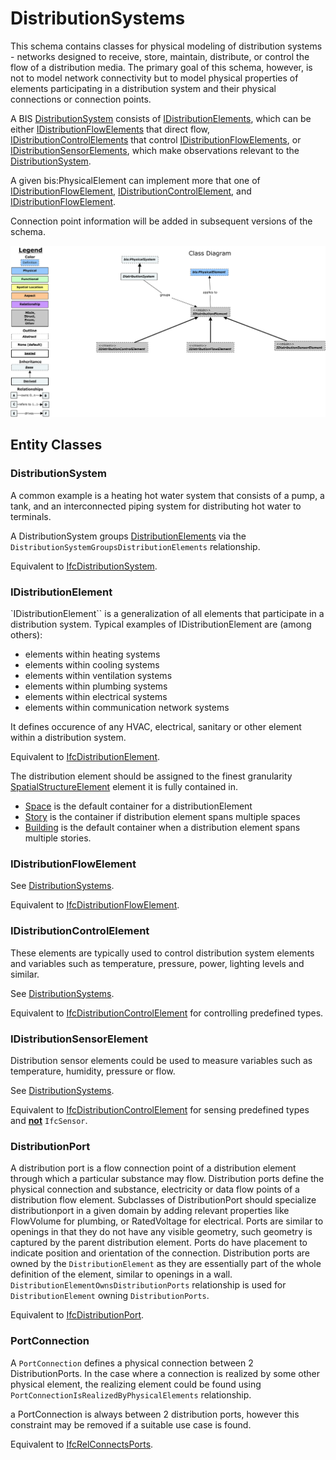 ﻿---
noEditThisPage: true
remarksTarget: DistributionSystems.ecschema.md
---

# DistributionSystems

This schema contains classes for physical modeling of distribution systems - networks designed to receive, store, maintain, distribute, or control the flow of a distribution media. The primary goal of this schema, however, is not to model network connectivity but to model physical properties of elements participating in a distribution system and their physical connections or connection points.

A BIS [DistributionSystem](#distributionsystem) consists of [IDistributionElements](#idistributionelement), which can be either [IDistributionFlowElements](#idistributionflowelement) that direct flow, [IDistributionControlElements](#idistributioncontrolelement) that control [IDistributionFlowElements](#idistributionflowelement), or [IDistributionSensorElements](#idistributionsensorelement), which make observations relevant to the [DistributionSystem](#distributionsystem).

A given bis:PhysicalElement can implement more that one of [IDistributionFlowElement](#idistributionflowelement), [IDistributionControlElement](#idistributioncontrolelement), and [IDistributionFlowElement](#idistributionflowelement).

Connection point information will be added in subsequent versions of the schema.

![Class and Instance Diagrams](./media/distributionsystems.png)

## Entity Classes

### DistributionSystem

A common example is a heating hot water system that consists of a pump, a tank, and an interconnected piping system for distributing hot water to terminals.

A DistributionSystem groups [DistributionElements](#IDistributionElement) via the `DistributionSystemGroupsDistributionElements` relationship.

Equivalent to [IfcDistributionSystem](https://standards.buildingsmart.org/IFC/RELEASE/IFC4_3/HTML/lexical/IfcDistributionSystem.htm).

### IDistributionElement

`IDistributionElement`` is a generalization of all elements that participate in a distribution system. Typical examples of IDistributionElement are (among others):

- elements within heating systems
- elements within cooling systems
- elements within ventilation systems
- elements within plumbing systems
- elements within electrical systems
- elements within communication network systems

It defines occurence of any HVAC, electrical, sanitary or other element within a distribution system.

Equivalent to [IfcDistributionElement](https://standards.buildingsmart.org/IFC/RELEASE/IFC4_3/HTML/lexical/IfcDistributionElement.htm).

The distribution element should be assigned to the finest granularity [SpatialStructureElement](./SpatialComposition.remarks.md#SpatialStructureElement) element it is fully contained in.

- [Space](./BuildingSpatial.remarks.md#Space) is the default container for a distributionElement
- [Story](./BuildingSpatial.remarks.md#Story) is the container if distribution element spans multiple spaces
- [Building](./BuildingSpatial.remarks.md#Building) is the default container when a distribution element spans multiple stories.

### IDistributionFlowElement

See [DistributionSystems](#distributionsystems).

Equivalent to [IfcDistributionFlowElement](https://standards.buildingsmart.org/IFC/RELEASE/IFC4_3/HTML/lexical/IfcDistributionFlowElement.htm).

### IDistributionControlElement

These elements are typically used to control distribution system elements and variables such as temperature, pressure, power, lighting levels and similar.

See [DistributionSystems](#distributionsystems).

Equivalent to [IfcDistributionControlElement](https://standards.buildingsmart.org/IFC/RELEASE/IFC4_3/HTML/lexical/IfcDistributionControlElement.htm) for controlling predefined types.

### IDistributionSensorElement

Distribution sensor elements could be used to measure variables such as temperature, humidity, pressure or flow.

See [DistributionSystems](#distributionsystems).

Equivalent to [IfcDistributionControlElement](https://standards.buildingsmart.org/IFC/RELEASE/IFC4_3/HTML/lexical/IfcDistributionControlElement.htm) for sensing predefined types and <b><u>not</u></b> `IfcSensor`.

### DistributionPort

A distribution port is a flow connection point of a distribution element through which a particular substance may flow.
Distribution ports define the physical connection and substance, electricity or data flow points of a distribution flow element. Subclasses of DistributionPort should specialize distributionport in a given domain by adding relevant properties like FlowVolume for plumbing, or RatedVoltage for electrical.
Ports are similar to openings in that they do not have any visible geometry, such geometry is captured by the parent distribution element. Ports do have placement to indicate position and orientation of the connection.
Distribution ports are owned by the `DistributionElement` as they are essentially part of the whole definition of the element, similar to openings in a wall. `DistributionElementOwnsDistributionPorts` relationship is used for `DistributionElement` owning `DistributionPorts`.

Equivalent to [IfcDistributionPort](https://standards.buildingsmart.org/IFC/RELEASE/IFC4_3/HTML/lexical/IfcDistributionPort.htm).

### PortConnection

A `PortConnection` defines a physical connection between 2 DistributionPorts. In the case where a connection is realized by some other physical element, the realizing element could be found using `PortConnectionIsRealizedByPhysicalElements` relationship.

a PortConnection is always between 2 distribution ports, however this constraint may be removed if a suitable use case is found.

Equivalent to [IfcRelConnectsPorts](https://standards.buildingsmart.org/IFC/RELEASE/IFC4_3/HTML/lexical/IfcRelConnectsPorts.htm).